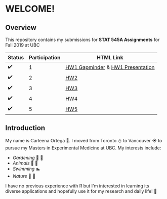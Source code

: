 # **WELCOME!**
## Overview

This repository contains my submissions for **STAT 545A Assignments** for Fall 2019 at UBC

|Status| Participation | HTML Link|
| ----------- | ----------- | ----------- |
|:heavy_check_mark:|1  |[HW1 Gapminder](https://stat545-ubc-hw-2019-20.github.io/stat545-hw-carleenaortega/HW1/Gapminder-Exploration.html) & [HW1 Presentation](https://stat545-ubc-hw-2019-20.github.io/stat545-hw-carleenaortega/HW1/Cars-Exploration-Presentation.html#1)|
|:heavy_check_mark:|2 |[HW2](https://stat545-ubc-hw-2019-20.github.io/stat545-hw-carleenaortega/HW2/HW2-Submission.html)|
|:heavy_check_mark:|3 |[HW3](https://stat545-ubc-hw-2019-20.github.io/stat545-hw-carleenaortega/HW3/HW03.html)|
|:heavy_check_mark:|4 |[HW4](https://stat545-ubc-hw-2019-20.github.io/stat545-hw-carleenaortega/HW4/HW4-vFinal.html)|
|:heavy_check_mark:|5 | [HW5](https://stat545-ubc-hw-2019-20.github.io/stat545-hw-carleenaortega/HW05/HW05.html)|

## Introduction
My name is Carleena Ortega :woman:. I moved from Toronto :snowman: to Vancouver :sunny: to pursue my Masters in Experimental Medicine at UBC. 
My interests include:
* *Gardening* :herb: :hibiscus:
* *Animals* :dog: :koala: 
* *Swimming* :swimmer:
* *Nature* :ocean: :deciduous_tree:

I have no previous experience with R but I'm interested in learning its diverse applications and hopefully use it for my research and daily life! :100:

